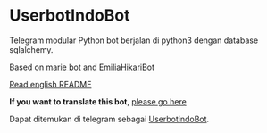 # UserbotIndoBot
Telegram modular Python bot berjalan di python3 dengan database sqlalchemy.

Based on [marie bot](https://github.com/PaulSonOfLars/tgbot) and [EmiliaHikariBot](https://github.com/AyraHikari/EmiliaHikariBot)

[Read english README](https://github.com/MoveAngel/UserbotindoBot/blob/master/README.en.md)

**If you want to translate this bot**, [please go here](https://github.com/MoveAngel/UserbotindoBot/blob/master/TRANSLATION.md)

Dapat ditemukan di telegram sebagai [UserbotindoBot](https://t.me/userbotindobot).
